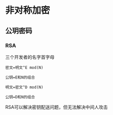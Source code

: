 # 非对称加密

## 公玥密码

### RSA

三个开发者的名字首字母
```
密文=明文^E mod(N)

公钥=E和N的组合

明文=密文^D mod(N)

公钥=D和N的组合
```

RSA可以解决密钥配送问题，但无法解决中间人攻击

